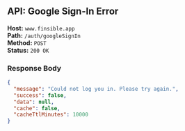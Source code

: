 ## API: Google Sign-In Error

**Host:** `www.finsible.app`  
**Path:** `/auth/googleSignIn`  
**Method:** `POST`  
**Status:** `200 OK`

### Response Body

```json
{
  "message": "Could not log you in. Please try again.",
  "success": false,
  "data": null,
  "cache": false,
  "cacheTtlMinutes": 10000
}
```
